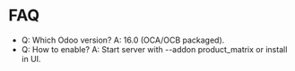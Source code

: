 # FAQ

- Q: Which Odoo version? A: 16.0 (OCA/OCB packaged).
- Q: How to enable? A: Start server with --addon product_matrix or install in UI.
